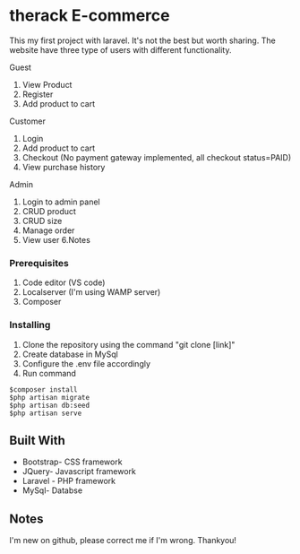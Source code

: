 # therack E-commerce

This my first project with laravel. It's not the best but worth sharing. The website have three type of users with different functionality.

Guest
1. View Product
2. Register
3. Add product to cart

Customer
1. Login
2. Add product to cart
3. Checkout (No payment gateway implemented, all checkout status=PAID)
4. View purchase history

Admin 
1. Login to admin panel
2. CRUD product
3. CRUD size
4. Manage order
5. View user
6.Notes

### Prerequisites

1. Code editor (VS code)
2. Localserver (I'm using WAMP server)
3. Composer

### Installing

1. Clone the repository using the command "git clone [link]"
2. Create database in MySql
3. Configure the .env file accordingly
4. Run command 
```
$composer install
$php artisan migrate
$php artisan db:seed
$php artisan serve
```

## Built With

* Bootstrap- CSS framework
* JQuery- Javascript framework
* Laravel - PHP framework
* MySql- Databse


## Notes

I'm new on github, please correct me if I'm wrong. Thankyou!


